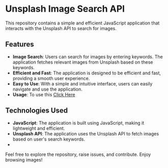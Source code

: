 # Unsplash Image Search API

This repository contains a simple and efficient JavaScript application that interacts with the Unsplash API to search for images.

## Features
- **Image Search**: Users can search for images by entering keywords. The application fetches relevant images from Unsplash based on these keywords.
- **Efficient and Fast**: The application is designed to be efficient and fast, providing a smooth user experience.
- **Easy to Use**: With a simple and intuitive interface, users can easily navigate and use the application.
- **Usage**: To use this <a href="https://danielhashmi.github.io/Unsplash-API/">Click Here</a>

## Technologies Used
- **JavaScript**: The application is built using JavaScript, making it lightweight and efficient.
- **Unsplash API**: The application uses the Unsplash API to fetch images based on user's search keywords.
- 
Feel free to explore the repository, raise issues, and contribute. Enjoy browsing images!
